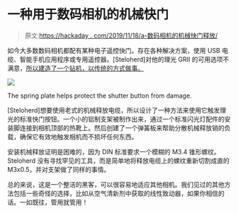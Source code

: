 # 一种用于数码相机的机械快门

> 原文:[https://hackaday . com/2019/11/18/a-数码相机的机械快门释放/](https://hackaday.com/2019/11/18/a-mechanical-shutter-release-for-a-digital-camera/)

如今大多数数码相机都配有某种电子遥控快门。存在各种解决方案，使用 USB 电缆、智能手机应用程序或专用遥控器。[Steloherd]对他的理光 GRII 的可用选项不满意，[所以建造了一个钻机，以传统的方式做事。](https://www.instructables.com/id/Mechanical-Remote-Release-for-Ricoh-GR-II-Digital/)

![](../Images/c8ea258ceddc57d5dd88c1d3cdc61f7d.png)

The spring plate helps protect the shutter button from damage.

[Steloherd]想要使用老式的机械释放电缆，所以设计了一种方法来使用它触发理光的标准快门按钮。一个小的铝制支架被制作出来，通过一个标准闪光灯配件的安装脚连接到相机顶部的热靴上。然后创建了一个弹簧板来帮助分散机械释放销的负载，确保它有效地触发相机而不损坏任何东西。

安装机械释放证明是困难的，因为 DIN 标准要求一个模糊的 M3.4 锥形螺纹。Steloherd 没有寻找罕见的工具，而是简单地将释放电缆上的螺纹重新切割成直的 M3x0.5，并对支架做了同样的事情。

总的来说，这是一个整洁的黑客，可以很容易地适应其他相机。我们见过的其他方法包括一些奇怪的选择，比如从空气清新剂中获取的线性致动器，如果你相信的话。一如既往，管用就管用！